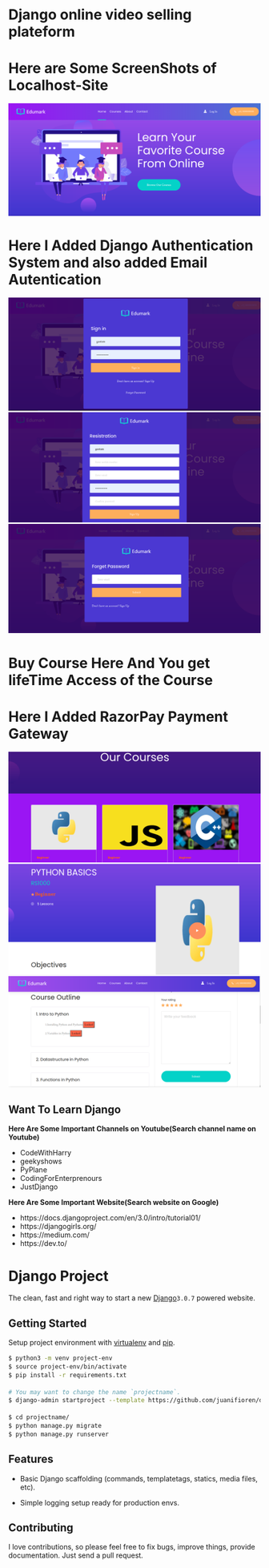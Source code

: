 # Django online video selling plateform

# Here are Some ScreenShots of Localhost-Site

![alt text](https://github.com/GK-SVG/shell_video/blob/master/static/readmeIMG/shell-video1.png)

# Here I Added Django Authentication System and also added Email Autentication
![alt text](https://github.com/GK-SVG/shell_video/blob/master/static/readmeIMG/shell-video2.png)
![alt text](https://github.com/GK-SVG/shell_video/blob/master/static/readmeIMG/shell-video3.png)
![alt text](https://github.com/GK-SVG/shell_video/blob/master/static/readmeIMG/shell-video4.png)

# Buy Course Here And You get lifeTime Access of the Course 
# Here I Added RazorPay Payment Gateway

![alt text](https://github.com/GK-SVG/shell_video/blob/master/static/readmeIMG/shell-video5.png)
![alt text](https://github.com/GK-SVG/shell_video/blob/master/static/readmeIMG/shell-video6.png)
![alt text](https://github.com/GK-SVG/shell_video/blob/master/static/readmeIMG/shell-video7.png)


## Want To Learn Django
**Here Are Some Important Channels on Youtube(Search channel name on Youtube)**
<ul>
    <li>CodeWithHarry</li>
    <li>geekyshows</li>
    <li>PyPlane</li>
    <li>CodingForEnterprenours</li>
    <li>JustDjango</li>
</ul>

**Here Are Some Important Website(Search website on Google)**
<ul>
    <li>https://docs.djangoproject.com/en/3.0/intro/tutorial01/</li>
    <li>https://djangogirls.org/</li>
    <li>https://medium.com/</li>
    <li>https://dev.to/</li>
</ul>

# Django Project

The clean, fast and right way to start a new <a href="https://docs.djangoproject.com/en/3.0/intro/tutorial01/">Django</a>`3.0.7` powered website.

## Getting Started

Setup project environment with [virtualenv](https://virtualenv.pypa.io) and [pip](https://pip.pypa.io).

```bash
$ python3 -m venv project-env
$ source project-env/bin/activate
$ pip install -r requirements.txt

# You may want to change the name `projectname`.
$ django-admin startproject --template https://github.com/juanifioren/django-project-template/archive/master.zip projectname

$ cd projectname/
$ python manage.py migrate
$ python manage.py runserver
```

## Features

* Basic Django scaffolding (commands, templatetags, statics, media files, etc).

* Simple logging setup ready for production envs.

## Contributing

I love contributions, so please feel free to fix bugs, improve things, provide documentation. Just send a pull request.
